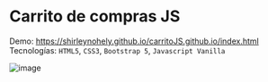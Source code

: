 # Carrito de compras JS

Demo: https://shirleynohely.github.io/carritoJS.github.io/index.html </br>
Tecnologías: `HTML5`, `CSS3`, `Bootstrap 5`, `Javascript Vanilla`

![image](https://user-images.githubusercontent.com/62706631/170742175-ac11ef8f-f1aa-426b-8187-9d85084aa1dc.png)

